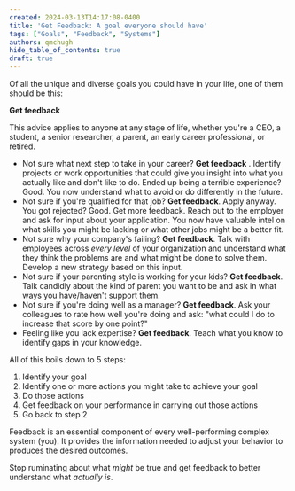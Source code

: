 ```yaml
---
created: 2024-03-13T14:17:08-0400
title: 'Get Feedback: A goal everyone should have'
tags: ["Goals", "Feedback", "Systems"]
authors: qmchugh
hide_table_of_contents: true
draft: true
---
```


Of all the unique and diverse goals you could have in your life, one of them should be this: 

**Get feedback**

This advice applies to anyone at any stage of life, whether you're a CEO, a student, a senior researcher, a parent, an early career professional, or retired.

- Not sure what next step to take in your career? **Get feedback** . Identify projects or work opportunities that could give you insight into what you actually like and don't like to do. Ended up being a terrible experience? Good. You now understand what to avoid or do differently in the future.
- Not sure if you're qualified for that job? **Get feedback**. Apply anyway. You got rejected? Good. Get more feedback. Reach out to the employer and ask for input about your application. You now have valuable intel on what skills you might be lacking or what other jobs might be a better fit.
- Not sure why your company's failing? **Get feedback**. Talk with employees across *every level* of your organization and understand what they think the problems are and what might be done to solve them. Develop a new strategy based on this input. 
- Not sure if your parenting style is working for your kids? **Get feedback**. Talk candidly about the kind of parent you want to be and ask in what ways you have/haven't support them.
- Not sure if you're doing well as a manager? **Get feedback**. Ask your colleagues to rate how well you're doing and ask: "what could I do to increase that score by one point?"
- Feeling like you lack expertise? **Get feedback**. Teach what you know to identify gaps in your knowledge.

All of this boils down to 5 steps:
1. Identify your goal
2. Identify one or more actions you might take to achieve your goal
3. Do those actions
4. Get feedback on your performance in carrying out those actions
5. Go back to step 2

Feedback is an essential component of every well-performing complex system (you). It provides the information needed to adjust your behavior to produces the desired outcomes.

Stop ruminating about what *might* be true and get feedback to better understand what *actually is*.









